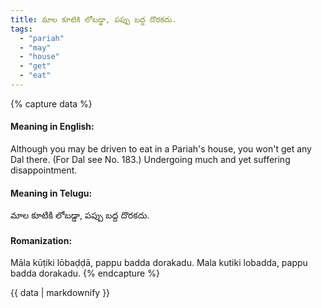 ```yaml
---
title: మాల కూటికి లోబడ్డా, పప్పు బద్ద దొరకదు.
tags:
  - "pariah"
  - "may"
  - "house"
  - "get"
  - "eat"
---
```


{% capture data %}
#### Meaning in English:
Although you may be driven to eat in a Pariah's house, you won't get any Dal there.
(For Dal see No. 183.)
Undergoing much and yet suffering disappointment.

#### Meaning in Telugu:
మాల కూటికి లోబడ్డా, పప్పు బద్ద దొరకదు.

#### Romanization:
Māla kūṭiki lōbaḍḍā, pappu badda dorakadu.
Mala kutiki lobadda, pappu badda dorakadu.
{% endcapture %}

{{ data | markdownify }}

